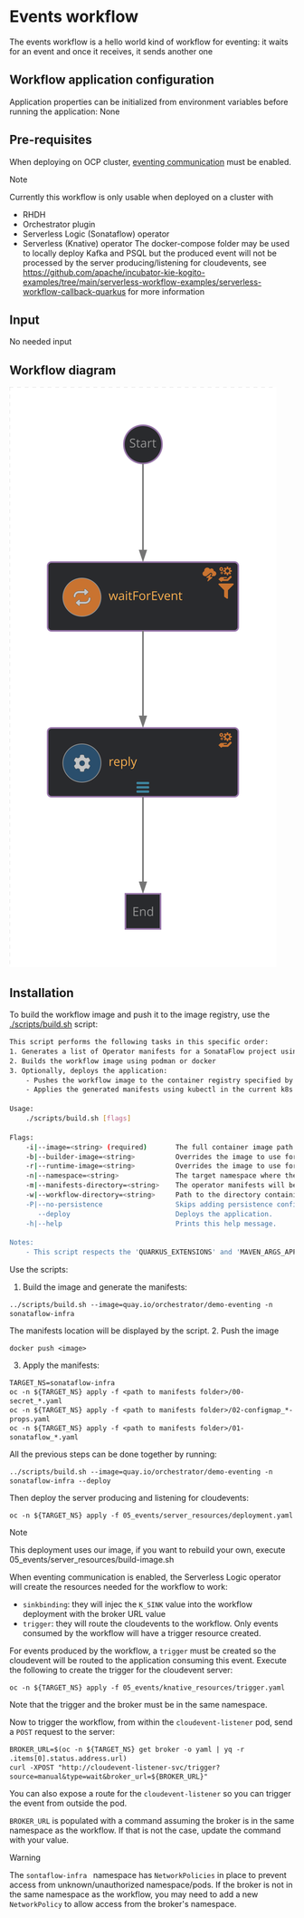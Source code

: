 # Events workflow
The events workflow is a hello world kind of workflow for eventing: it waits for an event and once it receives, it sends another one

## Workflow application configuration
Application properties can be initialized from environment variables before running the application: None

## Pre-requisites
When deploying on OCP cluster, [eventing communication](https://github.com/rhdhorchestrator/orchestrator-helm-operator/blob/main/docs/release-1.4/eventing-communication/README.md) must be enabled.

> [!NOTE]
> Currently this workflow is only usable when deployed on a cluster with
> * RHDH
> * Orchestrator plugin 
> * Serverless Logic (Sonataflow) operator
> * Serverless (Knative) operator
> The docker-compose folder may be used to locally deploy Kafka and PSQL but the produced event will not be processed by the server producing/listening for cloudevents, see https://github.com/apache/incubator-kie-kogito-examples/tree/main/serverless-workflow-examples/serverless-workflow-callback-quarkus for more information


## Input
No needed input

## Workflow diagram
![events diagram](src/main/resources/events.svg)

## Installation
To build the workflow image and push it to the image registry, use the [./scripts/build.sh](../scripts/build.sh) script:
```bash
This script performs the following tasks in this specific order:
1. Generates a list of Operator manifests for a SonataFlow project using the kn-workflow plugin (requires at least v1.35.0)
2. Builds the workflow image using podman or docker
3. Optionally, deploys the application:
    - Pushes the workflow image to the container registry specified by the image path
    - Applies the generated manifests using kubectl in the current k8s namespace

Usage: 
    ./scripts/build.sh [flags]

Flags:
    -i|--image=<string> (required)       The full container image path to use for the workflow, e.g: quay.io/orchestrator/demo.
    -b|--builder-image=<string>          Overrides the image to use for building the workflow image.
    -r|--runtime-image=<string>          Overrides the image to use for running the workflow.
    -n|--namespace=<string>              The target namespace where the manifests will be applied. Default: current namespace.
    -m|--manifests-directory=<string>    The operator manifests will be generated inside the specified directory. Default: 'manifests' directory in the current directory.
    -w|--workflow-directory=<string>     Path to the directory containing the workflow's files (the 'src' directory). Default: current directory.
    -P|--no-persistence                  Skips adding persistence configuration to the sonataflow CR.
       --deploy                          Deploys the application.
    -h|--help                            Prints this help message.

Notes: 
    - This script respects the 'QUARKUS_EXTENSIONS' and 'MAVEN_ARGS_APPEND' environment variables.
```

Use the scripts:
1. Build the image and generate the manifests:
```
../scripts/build.sh --image=quay.io/orchestrator/demo-eventing -n sonataflow-infra
```

The manifests location will be displayed by the script.
2. Push the image
```
docker push <image>
```

3. Apply the manifests:
```
TARGET_NS=sonataflow-infra
oc -n ${TARGET_NS} apply -f <path to manifests folder>/00-secret_*.yaml
oc -n ${TARGET_NS} apply -f <path to manifests folder>/02-configmap_*-props.yaml
oc -n ${TARGET_NS} apply -f <path to manifests folder>/01-sonataflow_*.yaml
```

All the previous steps can be done together by running:
```
../scripts/build.sh --image=quay.io/orchestrator/demo-eventing -n sonataflow-infra --deploy
```


Then deploy the server producing and listening for cloudevents:
```
oc -n ${TARGET_NS} apply -f 05_events/server_resources/deployment.yaml
```

> [!NOTE]
> This deployment uses our image, if you want to rebuild your own, execute 05_events/server_resources/build-image.sh

When eventing communication is enabled, the Serverless Logic operator will create the resources needed for the workflow to work:
* `sinkbinding`: they will injec the `K_SINK` value into the workflow deployment with the broker URL value
* `trigger`: they will route the cloudevents to the workflow. Only events consumed by the workflow will have a trigger resource created.

For events produced by the workflow, a `trigger` must be created so the cloudevent will be routed to the application consuming this event. 
Execute the following to create the trigger for the cloudevent server:
```
oc -n ${TARGET_NS} apply -f 05_events/knative_resources/trigger.yaml
```
Note that the trigger and the broker must be in the same namespace.

Now to trigger the workflow, from within the `cloudevent-listener` pod, send a `POST` request to the server:
```
BROKER_URL=$(oc -n ${TARGET_NS} get broker -o yaml | yq -r .items[0].status.address.url)
curl -XPOST "http://cloudevent-listener-svc/trigger?source=manual&type=wait&broker_url=${BROKER_URL}"
```
You can also expose a route for the `cloudevent-listener` so you can trigger the event from outside the pod.

`BROKER_URL` is populated with a command assuming the broker is in the same namespace as the workflow. If that is not the case, update the command with your value. 
> [!WARNING]
> The `sontaflow-infra ` namespace has `NetworkPolicies` in place to prevent access from unknown/unauthorized namespace/pods. If the broker is not in the same namespace as the workflow, you may need to add a new `NetworkPolicy` to allow access from the broker's namespace.
